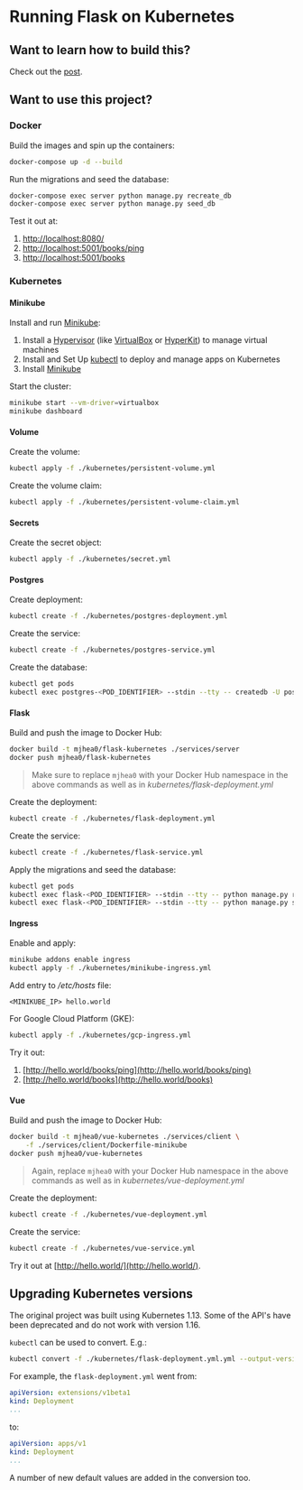 # Running Flask on Kubernetes

## Want to learn how to build this?

Check out the [post](https://testdriven.io/running-flask-on-kubernetes).

## Want to use this project?

### Docker

Build the images and spin up the containers:

```sh
docker-compose up -d --build
```

Run the migrations and seed the database:

```sh
docker-compose exec server python manage.py recreate_db
docker-compose exec server python manage.py seed_db
```

Test it out at:

1. [http://localhost:8080/](http://localhost:8080/)
1. [http://localhost:5001/books/ping](http://localhost:5001/books/ping)
1. [http://localhost:5001/books](http://localhost:5001/books)

### Kubernetes

#### Minikube

Install and run [Minikube](https://kubernetes.io/docs/setup/minikube/):

1. Install a  [Hypervisor](https://kubernetes.io/docs/tasks/tools/install-minikube/#install-a-hypervisor) (like [VirtualBox](https://www.virtualbox.org/wiki/Downloads) or [HyperKit](https://github.com/moby/hyperkit)) to manage virtual machines
1. Install and Set Up [kubectl](https://kubernetes.io/docs/tasks/tools/install-kubectl/) to deploy and manage apps on Kubernetes
1. Install [Minikube](https://github.com/kubernetes/minikube/releases)

Start the cluster:

```sh
minikube start --vm-driver=virtualbox
minikube dashboard
```

#### Volume

Create the volume:

```sh
kubectl apply -f ./kubernetes/persistent-volume.yml
```

Create the volume claim:

```sh
kubectl apply -f ./kubernetes/persistent-volume-claim.yml
```

#### Secrets

Create the secret object:

```sh
kubectl apply -f ./kubernetes/secret.yml
```

#### Postgres

Create deployment:

```sh
kubectl create -f ./kubernetes/postgres-deployment.yml
```

Create the service:

```sh
kubectl create -f ./kubernetes/postgres-service.yml
```

Create the database:

```sh
kubectl get pods
kubectl exec postgres-<POD_IDENTIFIER> --stdin --tty -- createdb -U postgres books
```

#### Flask

Build and push the image to Docker Hub:

```sh
docker build -t mjhea0/flask-kubernetes ./services/server
docker push mjhea0/flask-kubernetes
```

> Make sure to replace `mjhea0` with your Docker Hub namespace in the above commands as well as in *kubernetes/flask-deployment.yml*

Create the deployment:

```sh
kubectl create -f ./kubernetes/flask-deployment.yml
```

Create the service:

```sh
kubectl create -f ./kubernetes/flask-service.yml
```

Apply the migrations and seed the database:

```sh
kubectl get pods
kubectl exec flask-<POD_IDENTIFIER> --stdin --tty -- python manage.py recreate_db
kubectl exec flask-<POD_IDENTIFIER> --stdin --tty -- python manage.py seed_db
```

#### Ingress

Enable and apply:

```sh
minikube addons enable ingress
kubectl apply -f ./kubernetes/minikube-ingress.yml
```

Add entry to */etc/hosts* file:

```hosts
<MINIKUBE_IP> hello.world
```

For Google Cloud Platform (GKE):

```sh
kubectl apply -f ./kubernetes/gcp-ingress.yml
```

Try it out:

1. [http://hello.world/books/ping](http://hello.world/books/ping)
1. [http://hello.world/books](http://hello.world/books)

#### Vue

Build and push the image to Docker Hub:

```sh
docker build -t mjhea0/vue-kubernetes ./services/client \
    -f ./services/client/Dockerfile-minikube
docker push mjhea0/vue-kubernetes
```

> Again, replace `mjhea0` with your Docker Hub namespace in the above commands as well as in *kubernetes/vue-deployment.yml*

Create the deployment:

```sh
kubectl create -f ./kubernetes/vue-deployment.yml
```

Create the service:

```sh
kubectl create -f ./kubernetes/vue-service.yml
```

Try it out at [http://hello.world/](http://hello.world/).

## Upgrading Kubernetes versions

The original project was built using Kubernetes 1.13.
Some of the API's have been deprecated and do not work with version 1.16.

`kubectl` can be used to convert. E.g.:

```sh
kubectl convert -f ./kubernetes/flask-deployment.yml.yml --output-version apps/v1
```

For example, the `flask-deployment.yml` went from:

```yaml
apiVersion: extensions/v1beta1
kind: Deployment
...
```

to:

```yaml
apiVersion: apps/v1
kind: Deployment
...
```

A number of new default values are added in the conversion too.
